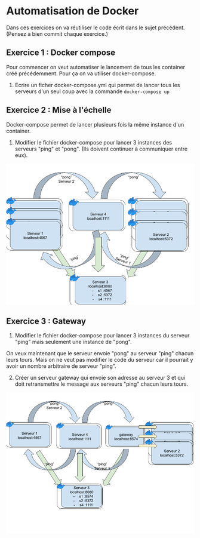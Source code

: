 # Automatisation de Docker

Dans ces exercices on va réutiliser le code écrit dans le sujet précédent.
(Pensez à bien commit chaque exercice.)

## Exercice 1 : Docker compose

Pour commencer on veut automatiser le lancement de tous les container créé précédemment.
Pour ça on va utiliser docker-compose.

1. Ecrire un ficher docker-compose.yml qui permet de lancer tous les serveurs d'un seul coup avec la commande `docker-compose up`

## Exercice 2 : Mise à l'échelle

Docker-compose permet de lancer plusieurs fois la même instance d'un container.

1. Modifier le fichier docker-compose pour lancer 3 instances des serveurs "ping" et "pong".
   (Ils doivent continuer à communiquer entre eux).

![](./img/fig5.png)

## Exercice 3 : Gateway

1. Modifier le fichier docker-compose pour lancer 3 instances du serveur "ping" mais seulement une instance de "pong".

On veux maintenant que le serveur envoie "pong" au serveur "ping" chacun leurs tours. Mais on ne veut pas modifier le code du serveur car il pourrait y avoir un nombre arbitraire de serveur "ping".

2. Créer un serveur gateway qui envoie son adresse au serveur 3 et qui doit retransmettre le message aux serveurs "ping" chacun leurs tours.

![](./img/fig6.png)
